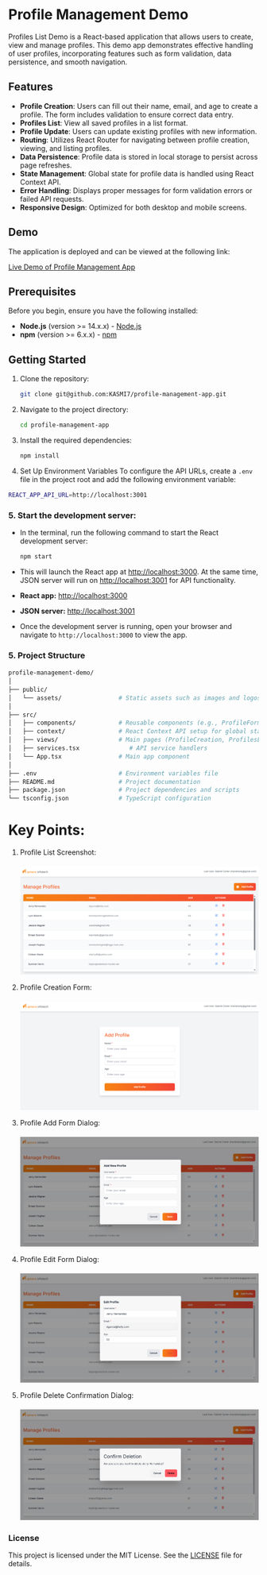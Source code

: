 # Profile Management Demo

Profiles List Demo is a React-based application that allows users to create, view and manage profiles. This demo app demonstrates effective handling of user profiles, incorporating features such as form validation, data persistence, and smooth navigation.

## Features

- **Profile Creation**: Users can fill out their name, email, and age to create a profile. The form includes validation to ensure correct data entry.
- **Profiles List**: View all saved profiles in a list format.
- **Profile Update**: Users can update existing profiles with new information.
- **Routing**: Utilizes React Router for navigating between profile creation, viewing, and listing profiles.
- **Data Persistence**: Profile data is stored in local storage to persist across page refreshes.
- **State Management**: Global state for profile data is handled using React Context API.
- **Error Handling**: Displays proper messages for form validation errors or failed API requests.
- **Responsive Design**: Optimized for both desktop and mobile screens.

## Demo

The application is deployed and can be viewed at the following link:

[Live Demo of Profile Management App](https://KASMI7.github.io/profile-management-app)

## Prerequisites

Before you begin, ensure you have the following installed:

- **Node.js** (version >= 14.x.x) - [Node.js](https://nodejs.org/)
- **npm** (version >= 6.x.x) - [npm](https://www.npmjs.com/get-npm)

## Getting Started

1. Clone the repository:

   ```bash
   git clone git@github.com:KASMI7/profile-management-app.git
   ```

2. Navigate to the project directory:

   ```bash
   cd profile-management-app
   ```

3. Install the required dependencies:

   ```bash
   npm install
   ```

4. Set Up Environment Variables
   To configure the API URLs, create a `.env` file in the project root and add the following environment variable:

```bash
REACT_APP_API_URL=http://localhost:3001
```

### 5. Start the development server:

- In the terminal, run the following command to start the React development server:

  ```bash
  npm start
  ```

- This will launch the React app at [http://localhost:3000](http://localhost:3000). At the same time, JSON server will run on [http://localhost:3001](http://localhost:3001) for API functionality.

- **React app:** [http://localhost:3000](http://localhost:3000)
- **JSON server:** [http://localhost:3001](http://localhost:3001)

- Once the development server is running, open your browser and navigate to `http://localhost:3000` to view the app.

### 5. Project Structure

```bash
profile-management-demo/
│
├── public/
│   └── assets/                # Static assets such as images and logos
│
├── src/
│   ├── components/            # Reusable components (e.g., ProfileForm, ProfileList)
│   ├── context/               # React Context API setup for global state management
│   ├── views/                 # Main pages (ProfileCreation, ProfilesList)
│   ├── services.tsx              # API service handlers
│   └── App.tsx                # Main app component
│
├── .env                       # Environment variables file
├── README.md                  # Project documentation
├── package.json               # Project dependencies and scripts
└── tsconfig.json              # TypeScript configuration
```

# Key Points:

1. Profile List Screenshot:
   <div style="margin-top: 20px;">
      <img src="public/assets/profile-screen.png" alt="Profile List" />
   </div>

2. Profile Creation Form:
   <div style="margin-top: 20px;">
      <img src="public/assets/profile-form.png" alt="Profile Creation Form" />
   </div>

3. Profile Add Form Dialog:
   <div style="margin-top: 20px;">
      <img src="public/assets/profile-add.png" alt="Profile Add Form Dialog" />
   </div>

4. Profile Edit Form Dialog:
   <div style="margin-top: 20px;">
      <img src="public/assets/profile-edit.png" alt="Profile Edit Form Dialog" />
   </div>

5. Profile Delete Confirmation Dialog:
   <div style="margin-top: 20px;">
      <img src="public/assets/delete-profile-confirmation.png" alt="Profile Delete Confirmation Dialog" />
   </div>


### License

This project is licensed under the MIT License. See the [LICENSE](LICENSE) file for details.
